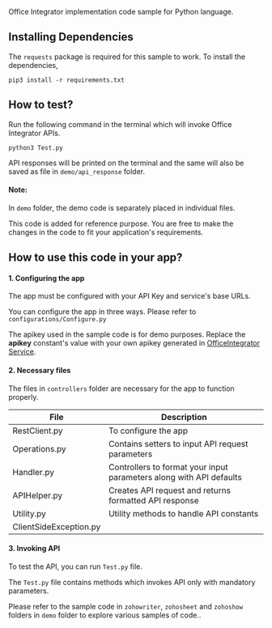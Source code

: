 Office Integrator implementation code sample for Python language.

## Installing Dependencies

The ```requests``` package is required for this sample to work. To install the dependencies,

```pip3 install -r requirements.txt```

## How to test?

Run the following command in the terminal which will invoke Office Integrator APIs.

```python3 Test.py```

API responses will be printed on the terminal and the same will also be saved as file in ```demo/api_response``` folder.

#### Note:
In ```demo``` folder, the demo code is separately placed in individual files.

This code is added for reference purpose. You are free to make the changes in the code to fit your application's requirements.

## How to use this code in your app?

#### 1. Configuring the app

The app must be configured with your API Key and service's base URLs.

You can configure the app in three ways. Please refer to ```configurations/Configure.py```

The apikey used in the sample code is for demo purposes.
Replace the **apikey** constant's value with your own apikey generated in [OfficeIntegrator Service](http://officeintegrator.zoho.com/).

#### 2. Necessary files

The files in ```controllers``` folder are necessary for the app to function properly.

| File | Description |
| --- | --- |
| RestClient.py | To configure the app |
| Operations.py | Contains setters to input API request parameters  |
| Handler.py | Controllers to format your input parameters along with API defaults |
| APIHelper.py | Creates API request and returns formatted API response |
| Utility.py | Utility methods to handle API constants |
| ClientSideException.py |  |

#### 3. Invoking API

To test the API, you can run ```Test.py``` file.

The ```Test.py``` file contains methods which invokes API only with mandatory parameters.

Please refer to the sample code in ```zohowriter```, ```zohosheet``` and ```zohoshow``` folders in ```demo``` folder to explore various samples of code..
